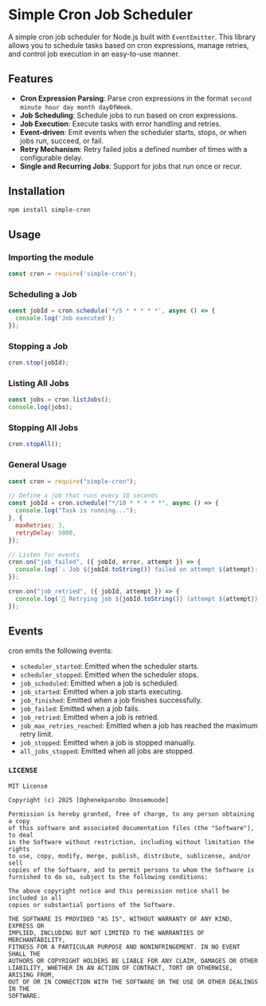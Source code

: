 # Simple Cron Job Scheduler

A simple cron job scheduler for Node.js built with `EventEmitter`. This library allows you to schedule tasks based on cron expressions, manage retries, and control job execution in an easy-to-use manner.

## Features

- **Cron Expression Parsing**: Parse cron expressions in the format `second minute hour day month dayOfWeek`.
- **Job Scheduling**: Schedule jobs to run based on cron expressions.
- **Job Execution**: Execute tasks with error handling and retries.
- **Event-driven**: Emit events when the scheduler starts, stops, or when jobs run, succeed, or fail.
- **Retry Mechanism**: Retry failed jobs a defined number of times with a configurable delay.
- **Single and Recurring Jobs**: Support for jobs that run once or recur.

## Installation

```bash
npm install simple-cron
```

## Usage

### Importing the module

```javascript
const cron = require('simple-cron');
```

### Scheduling a Job

```javascript
const jobId = cron.schedule('*/5 * * * * *', async () => {
  console.log('Job executed');
});
```

### Stopping a Job

```javascript
cron.stop(jobId);
```

### Listing All Jobs

```javascript
const jobs = cron.listJobs();
console.log(jobs);
```

### Stopping All Jobs

```javascript
cron.stopAll();
```

### General Usage

```javascript
const cron = require("simple-cron");

// Define a job that runs every 10 seconds
const jobId = cron.schedule("*/10 * * * * *", async () => {
  console.log("Task is running...");
}, {
  maxRetries: 3,
  retryDelay: 5000,
});

// Listen for events
cron.on("job_failed", ({ jobId, error, attempt }) => {
  console.log(`⚠️ Job ${jobId.toString()} failed on attempt ${attempt}: ${error.message}`);
});

cron.on("job_retried", ({ jobId, attempt }) => {
  console.log(`🔄 Retrying job ${jobId.toString()} (attempt ${attempt})...`);
});
```

## Events

cron emits the following events:

- `scheduler_started`: Emitted when the scheduler starts.
- `scheduler_stopped`: Emitted when the scheduler stops.
- `job_scheduled`: Emitted when a job is scheduled.
- `job_started`: Emitted when a job starts executing.
- `job_finished`: Emitted when a job finishes successfully.
- `job_failed`: Emitted when a job fails.
- `job_retried`: Emitted when a job is retried.
- `job_max_retries_reached`: Emitted when a job has reached the maximum retry limit.
- `job_stopped`: Emitted when a job is stopped manually.
- `all_jobs_stopped`: Emitted when all jobs are stopped.

### `LICENSE`

```text
MIT License

Copyright (c) 2025 [Oghenekparobo Onosemuode]

Permission is hereby granted, free of charge, to any person obtaining a copy
of this software and associated documentation files (the "Software"), to deal
in the Software without restriction, including without limitation the rights
to use, copy, modify, merge, publish, distribute, sublicense, and/or sell
copies of the Software, and to permit persons to whom the Software is
furnished to do so, subject to the following conditions:

The above copyright notice and this permission notice shall be included in all
copies or substantial portions of the Software.

THE SOFTWARE IS PROVIDED "AS IS", WITHOUT WARRANTY OF ANY KIND, EXPRESS OR
IMPLIED, INCLUDING BUT NOT LIMITED TO THE WARRANTIES OF MERCHANTABILITY,
FITNESS FOR A PARTICULAR PURPOSE AND NONINFRINGEMENT. IN NO EVENT SHALL THE
AUTHORS OR COPYRIGHT HOLDERS BE LIABLE FOR ANY CLAIM, DAMAGES OR OTHER
LIABILITY, WHETHER IN AN ACTION OF CONTRACT, TORT OR OTHERWISE, ARISING FROM,
OUT OF OR IN CONNECTION WITH THE SOFTWARE OR THE USE OR OTHER DEALINGS IN THE
SOFTWARE.
```
